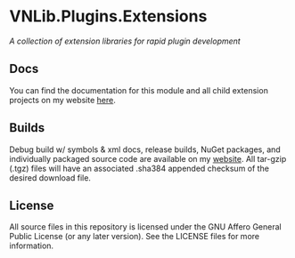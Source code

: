 # VNLib.Plugins.Extensions
*A collection of extension libraries for rapid plugin development*

## Docs
You can find the documentation for this module and all child extension projects on my website [here](https://www.vaughnnugent.com/resources/software/articles?tags=docs,_VNLib.Plugins.Extensions).

## Builds
Debug build w/ symbols & xml docs, release builds, NuGet packages, and individually packaged source code are available on my [website](https://www.vaughnnugent.com/resources/software). All tar-gzip (.tgz) files will have an associated .sha384 appended checksum of the desired download file.

## License
All source files in this repository is licensed under the GNU Affero General Public License (or any later version).
See the LICENSE files for more information.

